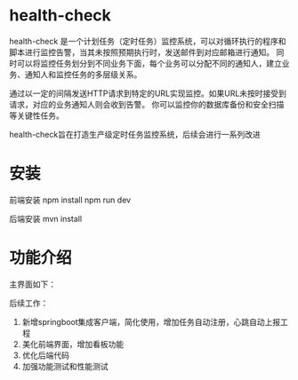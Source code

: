 # health-check
health-check 是一个计划任务（定时任务）监控系统，可以对循环执行的程序和脚本进行监控告警，当其未按照预期执行时，发送邮件到对应邮箱进行通知。 同时可以将监控任务划分到不同业务下面，每个业务可以分配不同的通知人，建立业务、通知人和监控任务的多层级关系。

通过以一定的间隔发送HTTP请求到特定的URL实现监控。如果URL未按时接受到请求，对应的业务通知人则会收到告警。 你可以监控你的数据库备份和安全扫描等关键性任务。

health-check旨在打造生产级定时任务监控系统，后续会进行一系列改进

# 安装
前端安装 
npm install
npm run dev

后端安装
mvn install

# 功能介绍
主界面如下：


后续工作：
1. 新增springboot集成客户端，简化使用，增加任务自动注册，心跳自动上报工程
2. 美化前端界面，增加看板功能
3. 优化后端代码
4. 加强功能测试和性能测试

